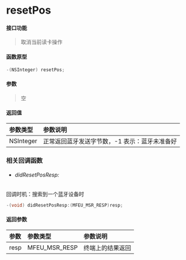 # resetPos

#### 接口功能
> 取消当前读卡操作

#### 函数原型

```objective-c
-(NSInteger) resetPos;
```

#### 参数
> 空

#### 返回值
| 参数类型 | 参数说明 |
| :--------| :------ |
| NSInteger | 正常返回蓝牙发送字节数，-1 表示：蓝牙未准备好 |

### 相关回调函数
- ###### didResetPosResp:
回调时机：搜索到一个蓝牙设备时
```objective-c
-(void) didResetPosResp:(MFEU_MSR_RESP)resp;
```

#### 返回参数
| 参数 | 参数类型 | 参数说明 |
| :-------- | :--------| :------ |
| resp| MFEU_MSR_RESP | 终端上的结果返回 |
